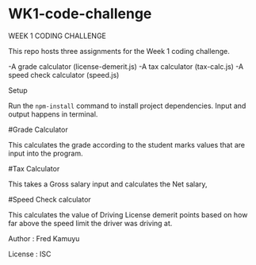 # WK1-code-challenge
WEEK 1 CODING CHALLENGE


This repo hosts three assignments for the Week 1 coding challenge.

-A grade calculator (license-demerit.js)
-A tax calculator (tax-calc.js)
-A speed check calculator (speed.js)

Setup

Run the `npm-install` command to install project dependencies. Input and output happens in terminal.

#Grade Calculator

This calculates the grade according to the student marks values that are input into the program.

#Tax Calculator

This takes a Gross salary input and calculates the Net salary, 

#Speed Check calculator

This calculates the value of Driving License demerit points based on how far above the speed limit the driver was driving at.

Author : Fred Kamuyu

License : ISC
